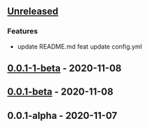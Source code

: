 <a name="unreleased"></a>
## [Unreleased]

### Features
- update README.md feat update config.yml


<a name="0.0.1-1-beta"></a>
## [0.0.1-1-beta] - 2020-11-08

<a name="0.0.1-beta"></a>
## [0.0.1-beta] - 2020-11-08

<a name="0.0.1-alpha"></a>
## 0.0.1-alpha - 2020-11-07

[Unreleased]: https://github.com/GrolimundSolutions/syntheticMonitor/compare/0.0.1-1-beta...HEAD
[0.0.1-1-beta]: https://github.com/GrolimundSolutions/syntheticMonitor/compare/0.0.1-beta...0.0.1-1-beta
[0.0.1-beta]: https://github.com/GrolimundSolutions/syntheticMonitor/compare/0.0.1-alpha...0.0.1-beta
